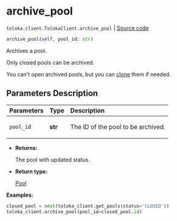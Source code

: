 # archive_pool
`toloka.client.TolokaClient.archive_pool` | [Source code](https://github.com/Toloka/toloka-kit/blob/v1.2.0.post1/src/client/__init__.py#L1378)

```python
archive_pool(self, pool_id: str)
```

Archives a pool.


Only closed pools can be archived.

You can't open archived pools, but you can [clone](toloka.client.TolokaClient.clone_pool.md) them if needed.

## Parameters Description

| Parameters | Type | Description |
| :----------| :----| :-----------|
`pool_id`|**str**|<p>The ID of the pool to be archived.</p>

* **Returns:**

  The pool with updated status.

* **Return type:**

  [Pool](toloka.client.pool.Pool.md)

**Examples:**


```python
closed_pool = next(toloka_client.get_pools(status='CLOSED'))
toloka_client.archive_pool(pool_id=closed_pool.id)
```
